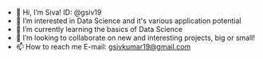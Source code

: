 - 👋 Hi, I’m Siva! ID: @gsiv19
- 👀 I’m interested in Data Science and it's various application potential
- 🌱 I’m currently learning the basics of Data Science
- 💞️ I’m looking to collaborate on new and interesting projects, big or small!
- 📫 How to reach me E-mail: gsivkumar19@gmail.com

<!---
gsiv19/gsiv19 is a ✨ special ✨ repository because its `README.md` (this file) appears on your GitHub profile.
You can click the Preview link to take a look at your changes.
--->
